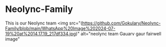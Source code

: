 # Neolync-Family
This is our Neolync team
<a><img src="(https://github.com/Gokulary/Neolync-Family/blob/main/WhatsApp%20Image%202024-07-19%20at%2014.17.19_217df334.jpg)" alt="neolync team Gauarv gaur fairwell image"<a>
